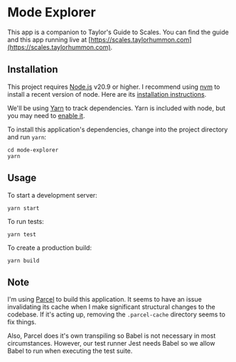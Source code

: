 # Mode Explorer

This app is a companion to <emph>Taylor's Guide to Scales</emph>. You can find the guide and this 
app running live at [https://scales.taylorhummon.com](https://scales.taylorhummon.com).

## Installation

This project requires [Node.js](https://nodejs.org) v20.9 or higher. I recommend using 
[nvm](https://github.com/nvm-sh/nvm) to install a recent version of node. Here are its 
[installation instructions](https://github.com/nvm-sh/nvm?tab=readme-ov-file#install--update-script).

We'll be using [Yarn](https://yarnpkg.com/) to track dependencies. Yarn is included with node, 
but you may need to [enable it](https://yarnpkg.com/getting-started/install).

To install this application's dependencies, change into the project directory and run `yarn`:
```
cd mode-explorer
yarn
```

## Usage

To start a development server:
```
yarn start
```

To run tests:
```
yarn test
```

To create a production build:
```
yarn build
```

## Note

I'm using [Parcel](https://parceljs.org/) to build this application. It seems to have an issue 
invalidating its cache when I make significant structural changes to the codebase. If it's acting 
up, removing the `.parcel-cache` directory seems to fix things.

Also, Parcel does it's own transpiling so Babel is not necessary in most circumstances. However, 
our test runner Jest needs Babel so we allow Babel to run when executing the test suite.
